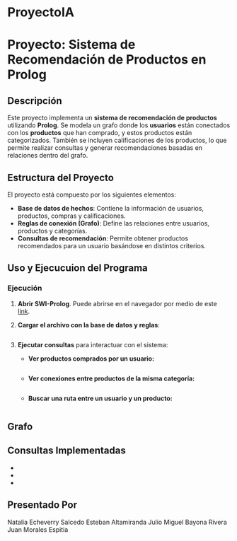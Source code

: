 # ProyectoIA
# Proyecto: Sistema de Recomendación de Productos en Prolog

## Descripción
Este proyecto implementa un **sistema de recomendación de productos** utilizando **Prolog**. Se modela un grafo donde los **usuarios** están conectados con los **productos** que han comprado, y estos productos están categorizados. También se incluyen calificaciones de los productos, lo que permite realizar consultas y generar recomendaciones basadas en relaciones dentro del grafo.

## Estructura del Proyecto
El proyecto está compuesto por los siguientes elementos:

- **Base de datos de hechos**: Contiene la información de usuarios, productos, compras y calificaciones.
- **Reglas de conexión (Grafo)**: Define las relaciones entre usuarios, productos y categorías.
- **Consultas de recomendación**: Permite obtener productos recomendados para un usuario basándose en distintos criterios.

## Uso y Ejecucuion del Programa

### Ejecución
1. **Abrir SWI-Prolog**. Puede abrirse en el navegador por medio de este [link](https://swish.swi-prolog.org/).
2. **Cargar el archivo con la base de datos y reglas**:
   ```prolog

   ```
3. **Ejecutar consultas** para interactuar con el sistema:
   
   - **Ver productos comprados por un usuario:**
     ```prolog
     ```
   - **Ver conexiones entre productos de la misma categoría:**
     ```prolog
     ```
   - **Buscar una ruta entre un usuario y un producto:**
     ```prolog
     ```

## Grafo

## Consultas Implementadas
- 
- 
- 


## Presentado Por
Natalia Echeverry Salcedo
Esteban Altamiranda Julio
Miguel Bayona Rivera
Juan Morales Espitia

